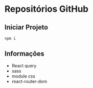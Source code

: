# Repositórios GitHub

## Iniciar Projeto

```bash
npm i
```

## Informações

-   React query
-   sass
-   module css
-   react-router-dom
